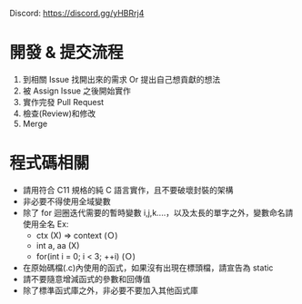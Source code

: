 Discord: https://discord.gg/yHBRrj4

# 開發 & 提交流程

1. 到相關 Issue 找開出來的需求 Or 提出自己想貢獻的想法
2. 被 Assign Issue 之後開始實作
3. 實作完發 Pull Request
4. 檢查(Review)和修改
5. Merge

# 程式碼相關

* 請用符合 C11 規格的純 C 語言實作，且不要破壞封裝的架構
* 非必要不得使用全域變數
* 除了 for 迴圈迭代需要的暫時變數 i,j,k....，以及太長的單字之外，變數命名請使用全名
  Ex:
  - ctx (X) => context (Ｏ)
  - int a, aa (X)
  - for(int i = 0; i < 3; ++i)  (Ｏ)
* 在原始碼檔(.c)內使用的函式，如果沒有出現在標頭檔，請宣告為 static
* 請不要隨意增減函式的參數和回傳值
* 除了標準函式庫之外，非必要不要加入其他函式庫
